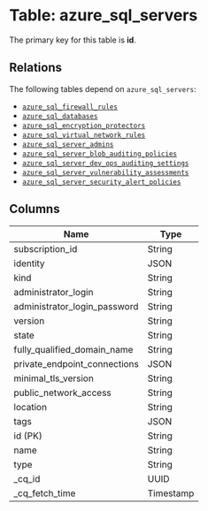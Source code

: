 # Table: azure_sql_servers


The primary key for this table is **id**.

## Relations
The following tables depend on `azure_sql_servers`:
  - [`azure_sql_firewall_rules`](azure_sql_firewall_rules.md)
  - [`azure_sql_databases`](azure_sql_databases.md)
  - [`azure_sql_encryption_protectors`](azure_sql_encryption_protectors.md)
  - [`azure_sql_virtual_network_rules`](azure_sql_virtual_network_rules.md)
  - [`azure_sql_server_admins`](azure_sql_server_admins.md)
  - [`azure_sql_server_blob_auditing_policies`](azure_sql_server_blob_auditing_policies.md)
  - [`azure_sql_server_dev_ops_auditing_settings`](azure_sql_server_dev_ops_auditing_settings.md)
  - [`azure_sql_server_vulnerability_assessments`](azure_sql_server_vulnerability_assessments.md)
  - [`azure_sql_server_security_alert_policies`](azure_sql_server_security_alert_policies.md)

## Columns
| Name          | Type          |
| ------------- | ------------- |
|subscription_id|String|
|identity|JSON|
|kind|String|
|administrator_login|String|
|administrator_login_password|String|
|version|String|
|state|String|
|fully_qualified_domain_name|String|
|private_endpoint_connections|JSON|
|minimal_tls_version|String|
|public_network_access|String|
|location|String|
|tags|JSON|
|id (PK)|String|
|name|String|
|type|String|
|_cq_id|UUID|
|_cq_fetch_time|Timestamp|